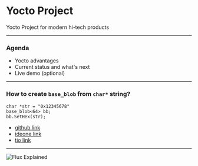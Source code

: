 # Yocto Project

Yocto Project for modern hi-tech products

---

### Agenda

- Yocto advantages
- Current status and what's next
- Live demo (optional)

---

### How to create `base_blob` from `char*` string?

```
char *str = "0x12345678"
base_blob<64> bb;
bb.SetHex(str);
```

- [github link](https://github.com/kostaz/playground/blob/master/cpp/convert_bytes_to_string.cpp)
- [ideone link](https://ideone.com/CeDilU)
- [tio link](https://tio.run/##tVVNb9swDL37V3DYENv5zpqkXZvksst22qG9FUUgy3RizJE8WTbSFfnryyhFTl2s38B0eBAl6pF8omye5z2eMbHa7z@mgmdljDBLZaEVss3Cu1@rkGupmiuFjlOh@@uF5w0G8FVu8jRjOpXi3NirTgfWuCWiPs9z6Eln0Z7Z/i7yUkOwZirucRljHNpTJTGeLTXETLPrG5jD3XDLki4Mt9GpwbGdT6a7C8fzo9REZM9@gv7gGAMm03ESnbLE@HmDdtuDNuUoKlQaUo2KAkQZQoG/ShQcQSbH4KkAheRY0KqKUfXp7MDTuMmpPpzp2xwF2yBcLTzS4PycIqZiBd9we6lVwKUoNFy1KEqEq1R0obGCIu5CJGUGyWXOOBbzhGUFht6dBzSadKq68NwiqcodCyfFjJIbll@PplYhf@h3wR8Z@GzgxMDYwMTA1MCp37VcLw3/zHh/McAMRAa4gdgAGkj8nctMVX2FBaoKg8DW1nM1h@2T0PkkUkFwRaVTqm73wlgf5gc5jNHphNb37phjfRUVy@hc4MwwaKe6JjYjTSCouSw1tFq1suGDginVvCzWy4jxn4EPfpPlwZ7TlgIvFuMbcnvBqzWa1F47pwrqUgl7f7t/Wu/wjEBLcNf8hmZLRZYKhOd6ruLr5/rLpeZOkXNfWdmCsAvWogsx81pCWwFpDxtmnB7rUqyWNHVqUrHvHgeh75ViSrHb5rO0mt1HfkQ4SzDwmg30ig@JU8bWQY5OHBvKBVgePhhSzRxtexEYYuhAkf5GmVgrDJ94Y6@hCsPjaydnLunjOJsds6KpXafryf6D1JbbdeZ7BW9w1KUtoHpOeDB/jU5nNCI6YJGs8ImrqN6qjWvzIbXvfv@HJxlbFfseec05xRv/BQ)

---

![Flux Explained](https://facebook.github.io/flux/img/flux-simple-f8-diagram-explained-1300w.png)
